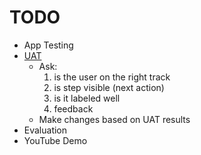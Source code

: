 # TODO

- App Testing
- [UAT](https://app.onlinesurveys.jisc.ac.uk/survey/cm8ooz0iw00q3jl089hfko319/build)
  - Ask:
    1. is the user on the right track
    2. is step visible (next action)
    3. is it labeled well
    4. feedback
  - Make changes based on UAT results
- Evaluation
- YouTube Demo
